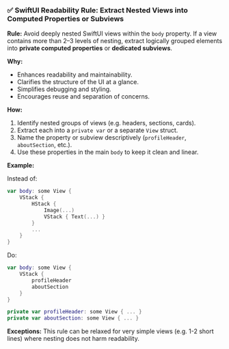 ### ✅ **SwiftUI Readability Rule: Extract Nested Views into Computed Properties or Subviews**

**Rule:**
Avoid deeply nested SwiftUI views within the `body` property. If a view contains more than 2–3 levels of nesting, extract logically grouped elements into **private computed properties** or **dedicated subviews**.

**Why:**

* Enhances readability and maintainability.
* Clarifies the structure of the UI at a glance.
* Simplifies debugging and styling.
* Encourages reuse and separation of concerns.

**How:**

1. Identify nested groups of views (e.g. headers, sections, cards).
2. Extract each into a `private var` or a separate `View` struct.
3. Name the property or subview descriptively (`profileHeader`, `aboutSection`, etc.).
4. Use these properties in the main `body` to keep it clean and linear.

**Example:**

Instead of:

```swift
var body: some View {
    VStack {
        HStack {
            Image(...)
            VStack { Text(...) }
        }
        ...
    }
}
```

Do:

```swift
var body: some View {
    VStack {
        profileHeader
        aboutSection
    }
}

private var profileHeader: some View { ... }
private var aboutSection: some View { ... }
```

**Exceptions:**
This rule can be relaxed for very simple views (e.g. 1-2 short lines) where nesting does not harm readability.
